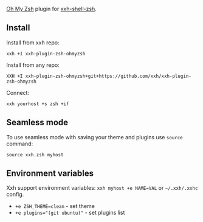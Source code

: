 [Oh My Zsh](https://github.com/ohmyzsh/ohmyzsh/) plugin for [xxh-shell-zsh](github.com/xxh/xxh-shell-zsh).

## Install
Install from xxh repo:
```
xxh +I xxh-plugin-zsh-ohmyzsh
```
Install from any repo:
```
XXH +I xxh-plugin-zsh-ohmyzsh+git+https://github.com/xxh/xxh-plugin-zsh-ohmyzsh
```
Connect:
``` 
xxh yourhost +s zsh +if
```

## Seamless mode
To use seamless mode with saving your theme and plugins use `source` command: 
```
source xxh.zsh myhost
```

## Environment variables

Xxh support environment variables: `xxh myhost +e NAME=VAL` or `~/.xxh/.xxhc` config.

* `+e ZSH_THEME=clean` - set theme
* `+e plugins="(git ubuntu)"` - set plugins list
